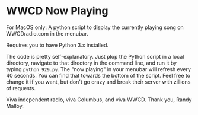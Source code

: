 # WWCD Now Playing
For MacOS only: A python script to display the currently playing song on WWCDradio.com in the menubar.

Requires you to have Python 3.x installed.

The code is pretty self-explanatory. Just plop the Python script in a local directory, navigate to that directory in the command line, and run it by typing `python 929.py`. The "now playing" in your menubar will refresh every 40 seconds. You can find that towards the bottom of the script. Feel free to change it if you want, but don't go crazy and break their server with zillions of requests.

Viva independent radio, viva Columbus, and viva WWCD. Thank you, Randy Malloy.
